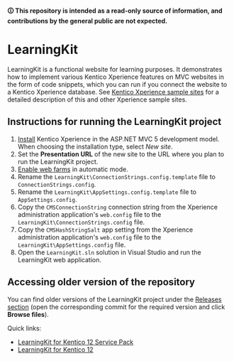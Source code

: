 **🛈 This repository is intended as a read-only source of information, and contributions by the general public are not expected.**

# LearningKit

 LearningKit is a functional website for learning purposes. It demonstrates how to implement various Kentico Xperience features on MVC websites in the form of code snippets, which you can run if you connect the website to a Kentico Xperience database. See [Kentico Xperience sample sites](https://devnet.kentico.com/articles/kentico-xperience-sample-sites-and-their-differences) for a detailed description of this and other Xperience sample sites.

## Instructions for running the LearningKit project

1. [Install](https://docs.xperience.io/x/bAmRBg) Kentico Xperience in the ASP.NET MVC 5 development model. When choosing the installation type, select *New site*.
1. Set the **Presentation URL** of the new site to the URL where you plan to run the LearningKit project.
1. [Enable web farms](https://docs.xperience.io/x/Mw_RBg) in automatic mode.
1. Rename the `LearningKit\ConnectionStrings.config.template` file to `ConnectionStrings.config`.
1. Rename the `LearningKit\AppSettings.config.template` file to `AppSettings.config`.
1. Copy the `CMSConnectionString` connection string from the Xperience administration application's `web.config` file to the `LearningKit\ConnectionStrings.config` file.
1. Copy the `CMSHashStringSalt` app setting from the Xperience administration application's `web.config` file to the `LearningKit\AppSettings.config` file.
1. Open the `LearningKit.sln` solution in Visual Studio and run the LearningKit web application.

## Accessing older version of the repository

You can find older versions of the LearningKit project under the [Releases section](https://github.com/KenticoInternal/LearningKit-Mvc/releases) (open the corresponding commit for the required version and click **Browse files**).

Quick links:

- [LearningKit for Kentico 12 Service Pack](https://github.com/KenticoInternal/LearningKit-Mvc/releases/tag/2.0.0)
- [LearningKit for Kentico 12](https://github.com/KenticoInternal/LearningKit-Mvc/releases/tag/v1.0.0)
